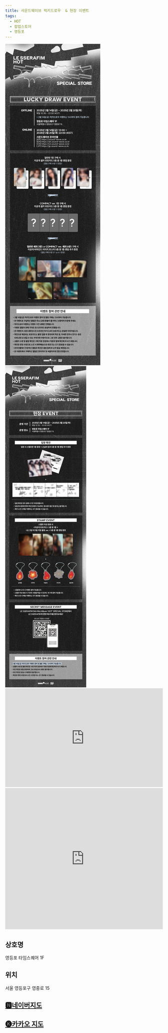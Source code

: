 ```yaml
---
title: 사운드웨이브 럭키드로우  & 현장 이벤트
tags:
  - HOT
  - 팝업스토어
  - 영등포
---
```

<img src="assets/1741677954.jpg" >
<img src="assets/1741677954 (1).jpg"  >

<iframe width="100%" height="315" src="https://www.youtube.com/embed/a9rEa-GOm2M?si=BvwOJgyoSksL3Nb8" title="YouTube video player" frameborder="0" allow="accelerometer; autoplay; clipboard-write; encrypted-media; gyroscope; picture-in-picture; web-share" referrerpolicy="strict-origin-when-cross-origin" allowfullscreen></iframe>

<iframe src="https://www.google.com/maps/embed?pb=!1m18!1m12!1m3!1d3164.611715083199!2d126.9007608134993!3d37.51707507193493!2m3!1f0!2f0!3f0!3m2!1i1024!2i768!4f13.1!3m3!1m2!1s0x357c9f8d40fb2f7b%3A0x880136308e38a311!2z7YOA7J6E7Iqk7YCY7Ja0!5e0!3m2!1sko!2skr!4v1741700486952!5m2!1sko!2skr" width="100%" height="450" style="border:0;" allowfullscreen="" loading="lazy" referrerpolicy="no-referrer-when-downgrade"></iframe>

## 상호명
영등포 타임스퀘어 1F

## 위치
서울 영등포구 영중로 15


## [🅽네이버지도](https://naver.me/FsRs9PnE)

## [🅚카카오 지도](https://place.map.kakao.com/11411449)